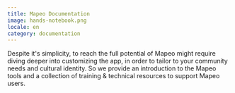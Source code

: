 ```yaml
---
title: Mapeo Documentation
image: hands-notebook.png
locale: en
category: documentation
---
```


Despite it's simplicity, to reach the full potential of Mapeo might require diving deeper into customizing the app, in order to tailor to your community needs and cultural identity. So we provide an introduction to the Mapeo tools and a collection of training & technical resources to support Mapeo users.

<app-button :color="true" localUrl=":8086/all/docs.mapeo.app" text="Read documentation"></app-button>
